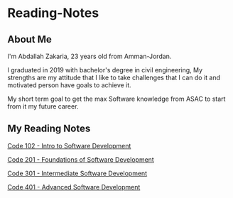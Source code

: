 # Reading-Notes

## About Me

I'm Abdallah Zakaria, 23 years old from Amman-Jordan.

I graduated in 2019 with bachelor's degree in civil engineering,  My strengths are my attitude that I like to take challenges that I can do it and motivated person have goals to achieve it.

My short term goal to get the max Software knowledge from ASAC to start from it my future career.

## My Reading Notes
[Code 102 - Intro to Software Development](./code-102/code-102.md)  

[Code 201 - Foundations of Software Development](./code-201/code-201.md) 

[Code 301 - Intermediate Software Development](./code-301/code-301.md)  

[Code 401 - Advanced Software Development](./code-401/code-401.md)  
